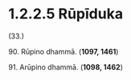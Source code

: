 

# 1.2.2.5 Rūpīduka





(33.)

90\. Rūpino dhammā. (**1097, 1461**)

91\. Arūpino dhammā. (**1098, 1462**)



